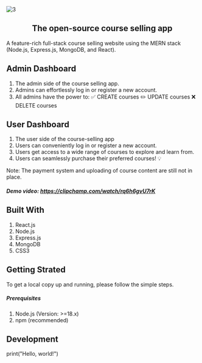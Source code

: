 
![3](https://github.com/Jeysiva-apjs/LearnAcademy/assets/126048586/52b657bb-c0da-4986-9eca-f787f26aa8df)


<div align="center">
  <h2>The open-source course selling app</h2>
</div>

A feature-rich full-stack course selling website using the MERN stack (Node.js, Express.js, MongoDB, and React).

## Admin Dashboard
1. The admin side of the course selling app.
2. Admins can effortlessly log in or register a new account.
3. All admins have the power to:
    ✅ CREATE courses
    ✏️ UPDATE courses
    ❌ DELETE courses

## User Dashboard
1. The user side of the course-selling app
2. Users can conveniently log in or register a new account.
3. Users get access to a wide range of courses to explore and learn from.
4. Users can seamlessly purchase their preferred courses! 💡

Note: The payment system and uploading of course content are still not in place.

##### Demo video: https://clipchamp.com/watch/rq6h6gvU7rK

## Built With 
1. React.js
2. Node.js
3. Express.js
4. MongoDB
5. CSS3

## Getting Strated

To get a local copy up and running, please follow the simple steps. 

##### Prerequisites

1. Node.js (Version: >=18.x)
2. npm (recommended)

## Development 

print("Hello, world!")


